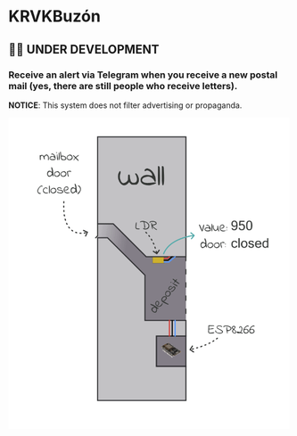 # KRVKBuzón
##  👨‍💻 UNDER DEVELOPMENT ##
### Receive an alert via Telegram when you receive a new postal mail (yes, there are still people who receive letters).  ###
__NOTICE__: This system does not filter advertising or propaganda.

![Sketch](./res/sketch.gif)